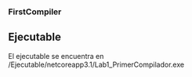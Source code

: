 ### FirstCompiler

## Ejecutable
El ejecutable se encuentra en /Ejecutable/netcoreapp3.1/Lab1_PrimerCompilador.exe